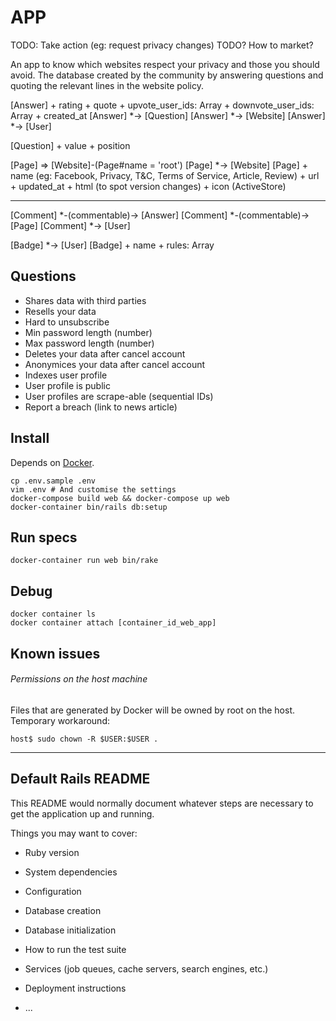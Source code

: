 # APP

TODO: Take action (eg: request privacy changes)
TODO? How to market?

An app to know which websites respect your privacy and those you should avoid. The database created by the community by answering questions and quoting the relevant lines in the website policy.

[Answer]
    + rating
    + quote
    + upvote_user_ids: Array
    + downvote_user_ids: Array
    + created_at
[Answer] *-> [Question]
[Answer] *-> [Website]
[Answer] *-> [User]

[Question]
    + value
    + position

[Page] => [Website]-(Page#name = 'root')
[Page] *-> [Website]
[Page]
    + name (eg: Facebook, Privacy, T&C, Terms of Service, Article, Review)
    + url
    + updated_at
    + html (to spot version changes)
    + icon (ActiveStore)

---

[Comment] *-(commentable)-> [Answer]
[Comment] *-(commentable)-> [Page]
[Comment] *-> [User]

[Badge] *-> [User]
[Badge]
    + name
    + rules: Array


## Questions

* Shares data with third parties
* Resells your data
* Hard to unsubscribe
* Min password length (number)
* Max password length (number)
* Deletes your data after cancel account
* Anonymices your data after cancel account
* Indexes user profile
* User profile is public
* User profiles are scrape-able (sequential IDs)
* Report a breach (link to news article)

## Install

Depends on [Docker](https://www.docker.com/).

    cp .env.sample .env
    vim .env # And customise the settings
    docker-compose build web && docker-compose up web
    docker-container bin/rails db:setup

## Run specs

    docker-container run web bin/rake

## Debug

    docker container ls
    docker container attach [container_id_web_app]

## Known issues

###### Permissions on the host machine

Files that are generated by Docker will be owned by root on the host.
Temporary workaround:

    host$ sudo chown -R $USER:$USER .

---

## Default Rails README

This README would normally document whatever steps are necessary to get the
application up and running.

Things you may want to cover:

* Ruby version

* System dependencies

* Configuration

* Database creation

* Database initialization

* How to run the test suite

* Services (job queues, cache servers, search engines, etc.)

* Deployment instructions

* ...
